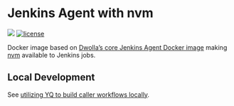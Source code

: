 # Jenkins Agent with nvm

[![](https://images.microbadger.com/badges/image/dwolla/jenkins-agent-nvm.svg)](https://microbadger.com/images/dwolla/jenkins-agent-nvm)
[![license](https://img.shields.io/github/license/dwolla/jenkins-agent-docker-nvm.svg?style=flat-square)](https://github.com/Dwolla/jenkins-agent-docker-nvm/blob/master/LICENSE)

Docker image based on [Dwolla’s core Jenkins Agent Docker image](https://github.com/Dwolla/jenkins-agent-docker-core) making [nvm](https://github.com/creationix/nvm) available to Jenkins jobs.

## Local Development
See [utilizing YQ to build caller workflows locally](https://github.com/Dwolla/jenkins-agents-workflow#utilizing-yq-to-build-caller-workflow-images-locally).